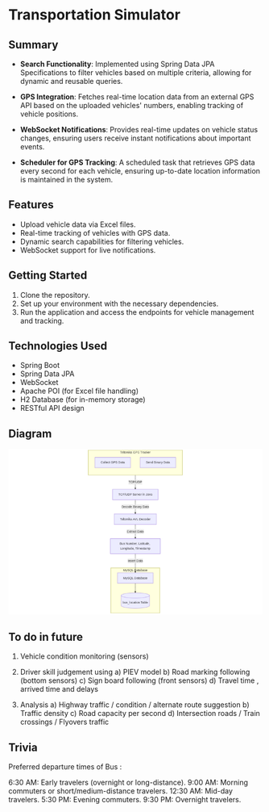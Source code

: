 # Transportation Simulator

## Summary

- **Search Functionality**: Implemented using Spring Data JPA Specifications to filter vehicles based on multiple criteria, allowing for dynamic and reusable queries.

- **GPS Integration**: Fetches real-time location data from an external GPS API based on the uploaded vehicles' numbers, enabling tracking of vehicle positions.

- **WebSocket Notifications**: Provides real-time updates on vehicle status changes, ensuring users receive instant notifications about important events.

- **Scheduler for GPS Tracking**: A scheduled task that retrieves GPS data every second for each vehicle, ensuring up-to-date location information is maintained in the system.

## Features

- Upload vehicle data via Excel files.
- Real-time tracking of vehicles with GPS data.
- Dynamic search capabilities for filtering vehicles.
- WebSocket support for live notifications.

## Getting Started

1. Clone the repository.
2. Set up your environment with the necessary dependencies.
3. Run the application and access the endpoints for vehicle management and tracking.

## Technologies Used

- Spring Boot
- Spring Data JPA
- WebSocket
- Apache POI (for Excel file handling)
- H2 Database (for in-memory storage)
- RESTful API design

## Diagram

![sample](bus-tracker.png)

## To do in future 

1) Vehicle condition monitoring (sensors)

2) Driver skill judgement using 
a) PIEV model
b) Road marking following (bottom sensors)
c) Sign board following (front sensors)
d) Travel time , arrived time and delays

3) Analysis
a) Highway traffic / condition / alternate route suggestion
b) Traffic density
c) Road capacity per second
d) Intersection roads / Train crossings / Flyovers traffic

## Trivia 

Preferred departure times of Bus : 

6:30 AM: Early travelers (overnight or long-distance).
9:00 AM: Morning commuters or short/medium-distance travelers.
12:30 AM: Mid-day travelers.
5:30 PM: Evening commuters.
9:30 PM: Overnight travelers.
